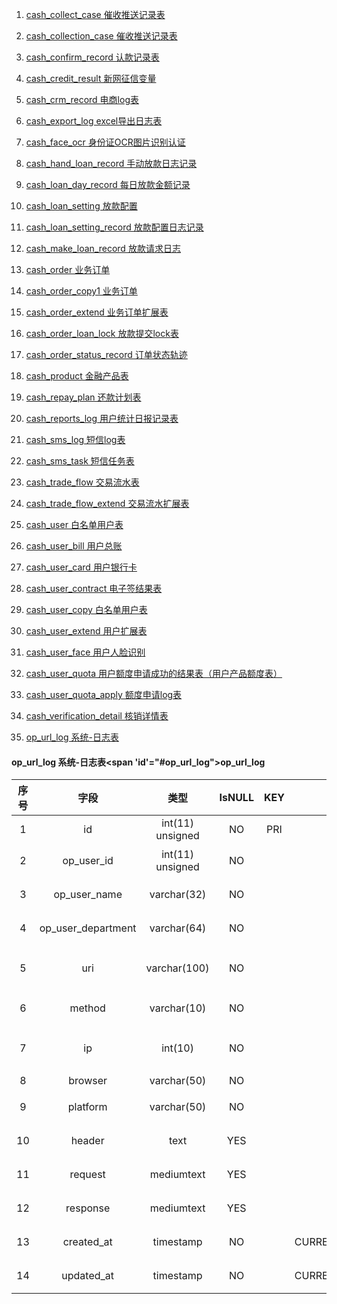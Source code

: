 1. [cash_collect_case 催收推送记录表](#cash_collect_case)

1. [cash_collection_case 催收推送记录表](#cash_collection_case)

1. [cash_confirm_record 认款记录表](#cash_confirm_record)

1. [cash_credit_result 新网征信变量](#cash_credit_result)

1. [cash_crm_record 电商log表](#cash_crm_record)

1. [cash_export_log excel导出日志表](#cash_export_log)

1. [cash_face_ocr 身份证OCR图片识别认证](#cash_face_ocr)

1. [cash_hand_loan_record 手动放款日志记录](#cash_hand_loan_record)

1. [cash_loan_day_record 每日放款金额记录](#cash_loan_day_record)

1. [cash_loan_setting 放款配置](#cash_loan_setting)

1. [cash_loan_setting_record 放款配置日志记录](#cash_loan_setting_record)

1. [cash_make_loan_record 放款请求日志](#cash_make_loan_record)

1. [cash_order 业务订单](#cash_order)

1. [cash_order_copy1 业务订单](#cash_order_copy1)

1. [cash_order_extend 业务订单扩展表](#cash_order_extend)

1. [cash_order_loan_lock 放款提交lock表](#cash_order_loan_lock)

1. [cash_order_status_record 订单状态轨迹](#cash_order_status_record)

1. [cash_product 金融产品表](#cash_product)

1. [cash_repay_plan 还款计划表](#cash_repay_plan)

1. [cash_reports_log 用户统计日报记录表](#cash_reports_log)

1. [cash_sms_log 短信log表](#cash_sms_log)

1. [cash_sms_task 短信任务表](#cash_sms_task)

1. [cash_trade_flow 交易流水表](#cash_trade_flow)

1. [cash_trade_flow_extend 交易流水扩展表](#cash_trade_flow_extend)

1. [cash_user 白名单用户表](#cash_user)

1. [cash_user_bill 用户总账](#cash_user_bill)

1. [cash_user_card 用户银行卡](#cash_user_card)

1. [cash_user_contract 电子签结果表](#cash_user_contract)

1. [cash_user_copy 白名单用户表](#cash_user_copy)

1. [cash_user_extend 用户扩展表](#cash_user_extend)

1. [cash_user_face 用户人脸识别](#cash_user_face)

1. [cash_user_quota 用户额度申请成功的结果表（用户产品额度表）](#cash_user_quota)

1. [cash_user_quota_apply 额度申请log表](#cash_user_quota_apply)

1. [cash_verification_detail 核销详情表](#cash_verification_detail)

1. [op_url_log 系统-日志表](#op_url_log)

#### op_url_log 系统-日志表<span 'id'="#op_url_log">op_url_log</span>

|序号|字段|类型|IsNULL|KEY|默认值|说明|
|:------:|:------:|:------:|:------:|:------:|:------:|:------:|
|1|id|int(11) unsigned|NO|PRI||主键ID|
|2|op_user_id|int(11) unsigned|NO||0|操作用户id|
|3|op_user_name|varchar(32)|NO|||操作用户名|
|4|op_user_department|varchar(64)|NO|||操作用户名|
|5|uri|varchar(100)|NO|||操作请求的path|
|6|method|varchar(10)|NO|||请求方式|
|7|ip|int(10)|NO|||ip地址 ip2long后|
|8|browser|varchar(50)|NO|||浏览器|
|9|platform|varchar(50)|NO|||操作系统|
|10|header|text|YES|||请求头数据|
|11|request|mediumtext|YES|||请求参数|
|12|response|mediumtext|YES|||返回结果|
|13|created_at|timestamp|NO||CURRENT_TIMESTAMP|创建时间|
|14|updated_at|timestamp|NO||CURRENT_TIMESTAMP|更新时间|


